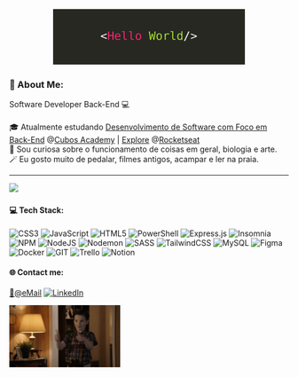 <div align ="center"> <img src="./img/hello.jpeg" height="100"></div>

### 💫 About Me:

 Software Developer Back-End 💻<br><br>🎓 Atualmente estudando [Desenvolvimento de Software com Foco em Back-End](https://cubos.academy/cursos/desenvolvimento-de-software) @[Cubos Academy](https://cubos.academy) | [Explore](https://www.rocketseat.com.br/explorer) @[Rocketseat](https://www.rocketseat.com.br/)<br>🔎 Sou curiosa sobre o funcionamento de coisas em geral, biologia e arte.<br>🪄 Eu gosto muito de pedalar, filmes antigos, acampar e ler na praia.<br>
 
---
[![](https://visitcount.itsvg.in/api?id=sheilasantosdev&icon=2&color=0)](https://visitcount.itsvg.in)

#### 💻 Tech Stack:
![CSS3](https://img.shields.io/badge/css3-%231572B6.svg?style=for-the-badge&logo=css3&logoColor=white) ![JavaScript](https://img.shields.io/badge/javascript-%23323330.svg?style=for-the-badge&logo=javascript&logoColor=%23F7DF1E) ![HTML5](https://img.shields.io/badge/html5-%23E34F26.svg?style=for-the-badge&logo=html5&logoColor=white) ![PowerShell](https://img.shields.io/badge/PowerShell-%235391FE.svg?style=for-the-badge&logo=powershell&logoColor=white) ![Express.js](https://img.shields.io/badge/express.js-%23404d59.svg?style=for-the-badge&logo=express&logoColor=%2361DAFB) ![Insomnia](https://img.shields.io/badge/Insomnia-black?style=for-the-badge&logo=insomnia&logoColor=5849BE) ![NPM](https://img.shields.io/badge/NPM-%23CB3837.svg?style=for-the-badge&logo=npm&logoColor=white) ![NodeJS](https://img.shields.io/badge/node.js-6DA55F?style=for-the-badge&logo=node.js&logoColor=white) ![Nodemon](https://img.shields.io/badge/NODEMON-%23323330.svg?style=for-the-badge&logo=nodemon&logoColor=%BBDEAD) ![SASS](https://img.shields.io/badge/SASS-hotpink.svg?style=for-the-badge&logo=SASS&logoColor=white) ![TailwindCSS](https://img.shields.io/badge/tailwindcss-%2338B2AC.svg?style=for-the-badge&logo=tailwind-css&logoColor=white) ![MySQL](https://img.shields.io/badge/mysql-%2300000f.svg?style=for-the-badge&logo=mysql&logoColor=white) ![Figma](https://img.shields.io/badge/figma-%23F24E1E.svg?style=for-the-badge&logo=figma&logoColor=white) ![Docker](https://img.shields.io/badge/docker-%230db7ed.svg?style=for-the-badge&logo=docker&logoColor=white) ![GIT](https://img.shields.io/badge/Git-fc6d26?style=for-the-badge&logo=git&logoColor=white) ![Trello](https://img.shields.io/badge/Trello-%23026AA7.svg?style=for-the-badge&logo=Trello&logoColor=white) ![Notion](https://img.shields.io/badge/Notion-%23000000.svg?style=for-the-badge&logo=notion&logoColor=white)

 #### 🌐 Contact me:
 [📩@eMail](https://criarmeulink.com.br/u/1696453922)
[![LinkedIn](https://img.shields.io/badge/LinkedIn-%230077B5.svg?logo=linkedin&logoColor=white)](https://linkedin.com/in/sheila-dos-santos) 

<img src="./img/giphy.gif" align="center" width=200>

